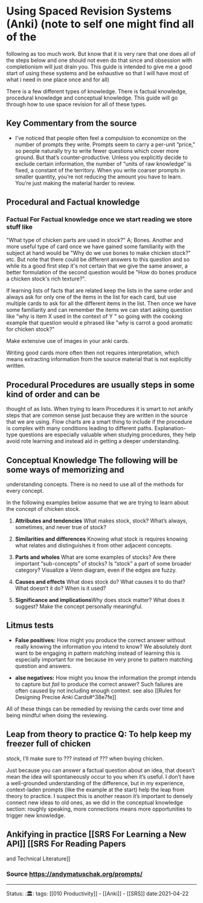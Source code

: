 
# Using Spaced Revision Systems (Anki) (note to self one might find all of the
  following as too much work. But know that it is very rare that one does all of
  the steps below and one should not even do that since and obsession with
  completionism will just drain you. This guide is intended to give me a good
  start of using these systems and be exhaustive so that I will have most of
  what i need in one place once and for all)

There is a few different types of knowledge. There is factual knowledge,
procedural knowledge and conceptual knowledge. This guide will go through how to
use space revision for all of these types.

## Key Commentary from the source
-  I’ve noticed that people often feel a compulsion to economize on the number
   of prompts they write. Prompts seem to carry a per-unit “price,” so people
   naturally try to write fewer questions which cover more ground. But that’s
   counter-productive. Unless you explicitly decide to exclude certain
   information, the number of “units of raw knowledge” is fixed, a constant of
   the territory. When you write coarser prompts in smaller quantity, you’re not
   reducing the amount you have to learn. You’re just making the material harder
   to review.

## Procedural and Factual knowledge

### Factual For Factual knowledge once we start reading we store stuff like
"What type of chicken parts are used in stock?" A; Bones. Another and more
useful type of card once we have gained some familiarity with the subject at
hand would be "Why do we use bones to make chicken stock?" etc. But note that
there could be different answers to this question and so while its a good first
step it's not certain that we give the same answer, a better formulation of the
second question would be "How do bones produce a chicken stock's rich texture?". 

If learning lists of facts that are related keep the lists in the same order and
always ask for only one of the items in the list for each card, but use multiple
cards to ask for all the different items in the list. Then once we have some
familiarity and can remember the items we can start asking question like "why is
item X used in the context of Y " so going with the cooking example that
question would e phrased like "_why_ is carrot a good aromatic for chicken
stock?"

Make extensive use of images in your anki cards. 

Writing good cards more often then not requires interpretation, which means
extracting information from the source material that is not explicitly written. 

## Procedural Procedures are usually steps in some kind of order and can be
thought of as lists. When trying to learn Procedures it is smart to not ankify
steps that are common sense just because they are written in the source that we
are using. Flow charts are a smart thing to include if the procedure is complex
with many conditions leading to different paths. Explanation-type questions are
especially valuable when studying procedures, they help avoid rote learning and
instead aid in getting a deeper understanding. 


## Conceptual Knowledge The following will be some ways of memorizing and
understanding concepts. There is no need to use all of the methods for every
concept.

In the following examples below assume that we are trying to learn about the
concept of chicken stock.

1. **Attributes and tendencies** What makes stock, stock? What’s always,
sometimes, and never true of stock?

2. **Similarities and differences** Knowing what stock is requires knowing what
relates and distinguishes it from other adjacent concepts.

3. **Parts and wholes** What are some examples of stocks? Are there important
“sub-concepts” of stocks? Is “stock” a part of some broader category? Visualize
a Venn diagram, even if the edges are fuzzy.

4. **Causes and effects**  What does stock do? What causes it to do that? What
doesn’t it do? When is it used?

5. **Significance and implications**Why does stock matter? What does it suggest?
Make the concept personally meaningful.

## Litmus tests 
- **False positives:** How might you produce the correct answer without really
  knowing the information you intend to know? We absolutely dont want to be
  engaging in pattern matching instead of learning this is especially important
  for me because im very prone to pattern matching question and answers. 

- **alse negatives:** How might you know the information the prompt intends to
  capture but _fail_ to produce the correct answer? Such failures are often
  caused by not including enough context. see also [[Rules for Designing Precise
  Anki Cards#^38e7fe]]

All of these things can be remedied by revising the cards over time and being
mindful when doing the reviewing. 

## Leap from theory to practice Q: To help keep my freezer full of chicken
stock, I'll make sure to ??? instead of ??? when buying chicken. 

Just because you can answer a factual question about an idea, that doesn’t mean
the idea will spontaneously occur to you when it’s useful. I don’t have a
well-grounded understanding of the difference, but in my experience,
context-laden prompts (like the example at the start) help the leap from theory
to practice. I suspect this is another reason it’s important to densely connect
new ideas to old ones, as we did in the conceptual knowledge section: roughly
speaking, more connections means more opportunities to trigger new knowledge.

## Ankifying in practice [[SRS For Learning a New API]] [[SRS For Reading Papers
and Technical Literature]]




### Source https://andymatuschak.org/prompts/

---
Status: :🏛: 
tags: [[010 Productivity]] - [[Anki]] - [[SRS]]
date:2021-04-22

